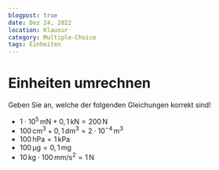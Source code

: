 ```yaml
---
blogpost: true
date: Dez 24, 2022
location: Klausur
category: Multiple-Choice
tags: Einheiten
---
```


# Einheiten umrechnen

Geben Sie an, welche der folgenden Gleichungen korrekt sind!

- $1\cdot 10^5\,\mathrm{mN}+0{,}1\,\mathrm{kN}=200\,\mathrm{N}$
- $100\,\mathrm{cm^3} + 0{,}1\,\mathrm{dm^3} = 2\cdot 10^{-4}\,\mathrm{m^3}$
- $100\,\mathrm{hPa}=1\,\mathrm{kPa}$
- $100\,\mathrm{\upmu g}=0{,}1\,\mathrm{mg}$
- $10\,\mathrm{kg} \cdot 100\,\mathrm{mm/s^2} = 1\,\mathrm{N}$
